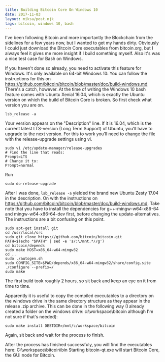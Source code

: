 ```yaml
---
title: Building Bitcoin Core On Windows 10
date: 2017-11-03
layout: miksa/post.njk
tags: bitcoin, windows 10, bash
---
```

I've been following Bitcoin and more importantly the Blockchain from the sidelines for a few years now, but I wanted to get my hands dirty. Obviously I could just download the Bitcoin Core executables from bitcoin.org, but I always feel it gives me more insight if I build something myself. Also it's was a nice test case for Bash on Windows.
<!-- more -->
If you haven't done so already, you need to activate this feature for  Windows. It's only available on 64-bit Windows 10.
You can follow the instructions for this on https://github.com/bitcoin/bitcoin/blob/master/doc/build-windows.md
There's a catch, however. At the time of writing the Windows 10 bash feature comes with Ubuntu Xenial 16.04, which is exactly the Ubuntu version on which the build of Bitcoin Core is broken. So first check what version you are on.
```
lsb_release -a
```
Your version appears on the "Description" line. If it is 16.04, which is the current latest LTS-version (Long Term Support) of Ubuntu, you'll have to upgrade to the next version. For this to work you'll need to change the file with the release-upgrade settings using vi.

```
sudo vi /etc/update-manager/release-upgrades
# Find the line that reads:
Prompt=LTS
# Change it to:
Prompt=normal
```
Run
```
sudo do-release-upgrade
```
After I was done, `lsb_release -a` yielded the brand new Ubuntu Zesty 17.04 in the description. On with the instructions on https://github.com/bitcoin/bitcoin/blob/master/doc/build-windows.md.
Take note that you have to install the dependencies for g++-mingw-w64-x86-64  and mingw-w64-x86-64-dev first, before changing the update-alternatives. The instructions are a bit confusing on this point.

```
sudo apt-get install git
cd /usr/local/src
sudo git clone https://github.com/bitcoin/bitcoin.git
PATH=$(echo "$PATH" | sed -e 's/:\/mnt.*//g')
cd bitcoin/depends
sudo make HOST=x86_64-w64-mingw32
cd ..
sudo ./autogen.sh
sudo CONFIG_SITE=$PWD/depends/x86_64-w64-mingw32/share/config.site ./configure --prefix=/
sudo make
```

The first build took roughly 2 hours, so sit back and keep an eye on it from time to time.

Apparently it is useful to copy the compiled executables to a directory on the windows drive in the same directory structure as they appear in the release .zip archive. This can be done in the following way (I already created a folder on the windows drive: c:\workspace\bitcoin although I'm not sure if that's needed):
```
sudo make install DESTDIR=/mnt/c/workspace/bitcoin
```
Again, sit back and wait for the process to finish.

After the process has finished successfuly, you will find the executables here: C:\workspace\bitcoin\bin
Starting bitcoin-qt.exe will start Bitcoin Core, the GUI node for Bitcoin.
